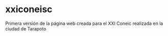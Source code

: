 xxiconeisc
==========

Primera versión de la página web creada para el XXI Coneic realizada en la ciudad de Tarapoto
